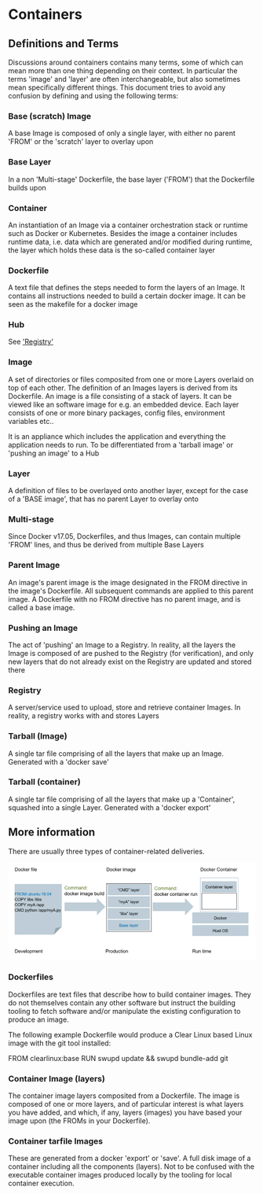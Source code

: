 # Containers

## Definitions and Terms

Discussions around containers contains many terms, some of which can mean more than one thing depending on their context. In particular the terms 'image' and 'layer' are often interchangeable, but also sometimes mean specifically different things. This document tries to avoid any confusion by defining and using the following terms:

### Base (scratch) Image
A base Image is composed of only a single layer, with either no parent 'FROM' or the 'scratch' layer to overlay upon

### Base Layer
In a non 'Multi-stage' Dockerfile, the base layer ('FROM') that the Dockerfile builds upon

### Container
An instantiation of an Image via a container orchestration stack or runtime such as Docker or Kubernetes. Besides the image a container includes runtime data, i.e. data which are generated and/or modified during runtime, the layer which holds these data is the so-called container layer

### Dockerfile
A text file that defines the steps needed to form the layers of an Image. It contains all instructions needed to build a certain docker image. It can be seen as the makefile for a docker image

### Hub
See ['Registry'](#Registry)

### Image
A set of directories or files composited from one or more Layers overlaid on top of each other. The definition of an Images layers is derived from its Dockerfile. An image is a file consisting of a stack of layers. It can be viewed like an software image for e.g. an embedded device. Each layer consists of one or more binary packages, config files, environment variables etc.. 

It is an appliance which includes the application and everything the application needs to run. To be differentiated from a 'tarball image' or 'pushing an image' to a Hub

### Layer
A definition of files to be overlayed onto another layer, except for the case of a 'BASE image', that has no parent Layer to overlay onto

### Multi-stage
Since Docker v17.05, Dockerfiles, and thus Images, can contain multiple 'FROM' lines, and thus be derived from multiple Base Layers

### Parent Image
An image's parent image is the image designated in the FROM directive in the image's Dockerfile. All subsequent commands are applied to this parent image. A Dockerfile with no FROM directive has no parent image, and is called a base image.

### Pushing an Image
The act of 'pushing' an Image to a Registry. In reality, all the layers the Image is composed of are pushed to the Registry (for verification), and only new layers that do not already exist on the Registry are updated and stored there

### Registry
A server/service used to upload, store and retrieve container Images. In reality, a registry works with and stores Layers

### Tarball (Image)
A single tar file comprising of all the layers that make up an Image. Generated with a 'docker save'

### Tarball (container)
A single tar file comprising of all the layers that make up a 'Container', squashed into a single Layer. Generated with a 'docker export'

## More information

There are usually three types of container-related deliveries.

![Relation-file-image-container](../docs/img/Relation-file-image-container.png)

### Dockerfiles

Dockerfiles are text files that describe how to build container images. They do not themselves contain any other software but instruct the building tooling to fetch software and/or manipulate the existing configuration to produce an image.

The following example Dockerfile would produce a Clear Linux based Linux image with the git tool installed:

FROM clearlinux:base
RUN swupd update && swupd bundle-add git

### Container Image (layers)

The container image layers composited from a Dockerfile. The image is composed of one or more layers, and of particular interest is what layers you have added, and which, if any, layers (images) you have based your image upon (the FROMs in your Dockerfile).

### Container tarfile Images

These are generated from a docker 'export' or 'save'. A full disk image of a container including all the components (layers).  Not to be confused with the executable container images produced locally by the tooling for local container execution.


